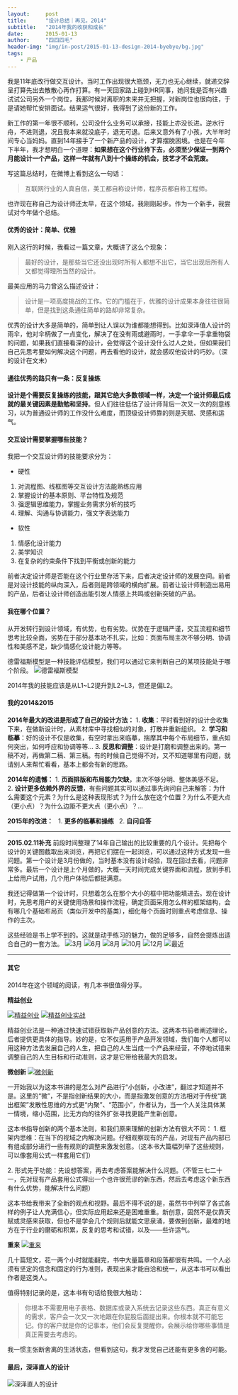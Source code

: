 ```yaml
---
layout:     post
title:      "设计总结｜再见，2014"
subtitle:   "2014年我的收获和成长"
date:       2015-01-13
author:     "四四四毛"
header-img: "img/in-post/2015-01-13-design-2014-byebye/bg.jpg"
tags:
    - 产品
---
```




我是11年底改行做交互设计。当时工作出现很大瓶颈，无力也无心继续，就递交辞呈打算先出去散散心再作打算。有一天回家路上碰到HR同事，她问我是否有兴趣试试公司另外一个岗位，我那时候对离职的未来并无把握，对新岗位也很向往，于是请她帮忙安排面试。结果运气很好，我得到了这份新的工作。

新工作的第一年很不顺利，公司没什么业务可以承接，技能上亦没长进。逆水行舟，不进则退，况且我本来就没底子，退无可退。后来又意外有了小孩，大半年时间专心当妈妈。直到14年接手了一个新产品的设计，才算摆脱困境。也是在今年下半年，我才想明白一个道理：**如果想在这个行业待下去，必须至少保证一到两个月能设计一个产品，这样一年就有八到十个操练的机会，技艺才不会荒废。**

写这篇总结时，在微博上看到这么一句话：

>互联网行业的人真自信，美工都自称设计师，程序员都自称工程师。

也许现在称自己为设计师还太早，在这个领域，我刚刚起步。作为一个新手，我尝试对今年做个总结。


#### 优秀的设计：简单、优雅
刚入这行的时候，我看过一篇文章，大概讲了这么个现象：

>最好的设计，是那些当它还没出现时所有人都想不出它，当它出现后所有人又都觉得理所当然的设计。

最美应用的马力曾这么描述设计：

>设计是一项高度挑战的工作。它的门槛在于，优雅的设计成果本身往往很简单，但是找到这条通往简单的路却非常复杂。

优秀的设计大多是简单的，简单到让人误以为谁都能想得到。比如深泽值人设计的雨伞，他对伞柄做了一点变化，解决了在没有雨或避雨时，一手拿伞一手拿重物袋的问题，如果我们直接看深的设计，会觉得这个设计没什么过人之处，但如果我们自己先思考要如何解决这个问题，再去看他的设计，就会感叹他设计的巧妙。（深的设计在文末）


#### 通往优秀的路只有一条：反复操练
**设计是个需要反复操练的技能，跟其它绝大多数领域一样，决定一个设计师最后成就的最关键因素是勤勉和坚持**。但人们往往低估了设计师背后一次又一次的刻意练习，以为普通设计师的工作没什么难度，而顶级设计师靠的则是天赋、灵感和运气。


#### 交互设计需要掌握哪些技能？
我把一个交互设计师的技能要求分为：

* 硬性
 1. 对流程图、线框图等交互设计方法能熟练应用
 2. 掌握设计的基本原则、平台特性及规范
 3. 强逻辑思维能力，掌握业务需求分析的技巧
 4. 理解、沟通与协调能力，强文字表达能力

* 软性
 1. 情感化设计能力
 2. 美学知识
 3. 在复杂的约束条件下找到平衡或创新的能力

前者决定设计师是否能在这个行业里存活下来，后者决定设计师的发展空间。前者是对设计技能的纵向深入，后者则是跨领域的横向扩展。前者让设计师制造出易用的产品，后者让设计师创造出能引发人情感上共鸣或创新突破的产品。


#### 我在哪个位置？
从开发转行到设计领域，有优势，也有劣势。优势在于逻辑严谨，交互流程和细节思考比较全面，劣势在于部分基本功不扎实，比如：页面布局主次不够分明、协调性和美感不足，缺少情感化设计能力等等。

德雷福斯模型是一种技能评估模型，我们可以通过它来判断自己的某项技能处于哪个阶段。
![德雷福斯模型](/img/in-post/2015-01-13-design-2014-byebye/1.png)

2014年我的技能应该是从L1~L2提升到L2~L3，但还是偏L2。


#### 我的2014&2015

**2014年最大的改进是形成了自己的设计方法：**
 1. **收集**：平时看到好的设计会收集下来，在做新设计时，从素材库中寻找相似的对象，打散并重新组织。
 2. **学习和临摹**：好的设计不仅是收集，有空时拿出来临摹，揣摩其中每个布局细节，重点如何突出，如何呼应和协调等等...
 3. **反思和调整**：设计是打磨和调整出来的。第一稿不对，再做第二稿、第三稿。有的时候自己觉得不对，又不知道哪里有问题，就请别人来帮忙看看，基本上都会有新的思路。

**2014年的遗憾：**
 1. **页面排版和布局能力欠缺**，主次不够分明、整体美感不足。
 2. **设计更多依赖外界的反馈**，有些问题其实可以通过事先询问自己来解答：为什么需要这个元素？为什么是这种表现形式？为什么放在这个位置？为什么不更大点（更小点）？为什么边距不更大点（更小点）？...

**2015年的改进：**
  1. **更多的临摹和操练**
  2. **自问自答**

------

**2015.02.11补充**
前段时间整理了14年自己输出的比较重要的几个设计。先把每个设计的关键图截取出来浏览，再把它们摆在一起浏览，可以通过这种方式发现一些问题。第一个设计是3月份做的，当时基本没有设计经验，现在回过去看，问题非常多。最后一个设计是上个月做的，大概一天时间完成关键界面和流程，放到手机上给用户试用，几个用户体验后都挺满意。

我还记得做第一个设计时，只想着怎么在那个大小的框中把功能填进去。现在设计时，先思考用户的关键使用场景和操作流程，确定页面采用怎么样的框架结构，会有哪几个基础布局页（类似开发中的基类），细化每个页面时则重点考虑信息、操作的主次。

这些经验是书上学不到的。这就是动手练习的魅力，做的足够多，自然会提炼出适合自己的一套方法。
![3月](/img/in-post/2015-01-13-design-2014-byebye/2.png)
![6月](/img/in-post/2015-01-13-design-2014-byebye/3.png)
![8月](/img/in-post/2015-01-13-design-2014-byebye/4.png)
![10月](/img/in-post/2015-01-13-design-2014-byebye/5.png)
![12月](/img/in-post/2015-01-13-design-2014-byebye/6.png)
![最近](/img/in-post/2015-01-13-design-2014-byebye/7.png)

 ------

#### 其它
2014年在这个领域的阅读，有几本书很值得分享。

**精益创业**

[![精益创业](http://img3.douban.com/mpic/s26583314.jpg)](http://book.douban.com/subject/10945606/)
[![精益创业实战](http://img5.douban.com/mpic/s24610736.jpg)](http://book.douban.com/subject/20505765/)

精益创业法是一种通过快速试错获取新产品创意的方法。这两本书前者阐述理论，后者提供更具体的指导。妙的是，它不仅适用于产品开发领域，我们每个人都可以用这种方法去发展自己的人生，把自己的人生当成一个产品来经营，不停地试错来调整自己的人生目标和行动准则，这才是它带给我最大的启发。


**微创新**
[![微创新](http://img5.douban.com/mpic/s27247439.jpg)](http://book.douban.com/subject/25854698/)

一开始我以为这本书讲的是怎么对产品进行“小创新，小改进”，翻过才知道并不是。这里的“微”，不是指创新结果的大小，而是指激发创意的方法相对于传统“跳出框架”发散性思维的方式更“内聚”、“范围小”，作者认为，当一个人关注具体某一情境，缩小范围，比无方向的往外扩张寻找更能产生新创意。

这本书指导创新的两个基本法则，和我们原来理解的创新方法有很大不同：
1. 框架内思维：在当下的视域之内解决问题。仔细观察现有的产品，对现有产品内部已有组成部分进行一些有规则的调整来激发创意。（这本书大篇幅列举了这些规则，可以像套用公式一样套用它们）

2. 形式先于功能：先设想答案，再去考虑答案能解决什么问题。（不管三七二十一，先对现有产品套用公式得出一个也许很荒谬的新东西，然后去考虑这个新东西有什么优势，能解决什么问题）

这本书给我带来了全新的观点和视野。最后不得不说的是，虽然书中列举了各式各样的例子让人充满信心，但实际应用起来还是困难重重。新创意，固然不是仅靠天赋或灵感来获取，但也不是学会几个规则后就能文思泉涌，要做到创新，最难的地方在于行业的磨砺和积累，反复的思考和试错，以及——些许运气。


**重来**
[![重来](http://img3.douban.com/mpic/s4502451.jpg)](http://book.douban.com/subject/5320866/)

几十篇短文，花一两个小时就能翻完，书中大量篇章和段落都很有共鸣。一个人必须有坚定的信念和固定的行为准则，表现出来才能自洽和统一，从这本书可以看出作者是这类人。

值得特别记录的是，这本书有句话给我很大触动：

>你根本不需要用电子表格、数据库或录入系统去记录这些东西。真正有意义的需求，客户会一次又一次地跟在你屁股后面提出来。你根本就不可能忘记。你的客户就是你的记事本，他们会反复提醒你，会展示给你哪些事情是真正需要去考虑的。

我一惯主张断舍离的生活状态，但看到这句，我才发觉自己还能有更多舍的可能。


#### 最后，深泽直人的设计

![深泽直人的设计](/img/in-post/2015-01-13-design-2014-byebye/8.png)
 